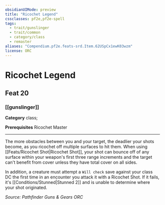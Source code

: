 ```yaml
---
obsidianUIMode: preview
title: "Ricochet Legend"
cssclasses: pf2e,pf2e-spell
tags:
  - trait/gunslinger
  - trait/common
  - category/class
  - remaster
aliases: "Compendium.pf2e.feats-srd.Item.62USpCx1ewK03wzm"
license: ORC
---
```

# Ricochet Legend
## Feat 20
### [[gunslinger]]

**Category** class; 



**Prerequisites** Ricochet Master
* * *
The more obstacles between you and your target, the deadlier your shots become, as you ricochet off multiple surfaces to hit them. When using [[Feats/Ricochet Shot|Ricochet Shot]], your shot can bounce off of any surface within your weapon's first three range increments and the target can't benefit from cover unless they have total cover on all sides.

In addition, a creature must attempt a `Will check` save against your class DC the first time in an encounter you attack it with a Ricochet Shot. If it fails, it's [[Conditions/Stunned|Stunned 2]] and is unable to determine where your shot originated.

*Source: Pathfinder Guns & Gears*
*ORC*